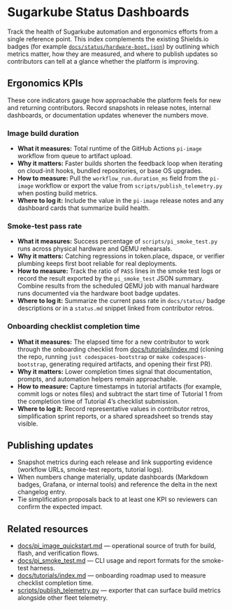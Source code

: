 # Sugarkube Status Dashboards

Track the health of Sugarkube automation and ergonomics efforts from a single
reference point. This index complements the existing Shields.io badges (for
example [`docs/status/hardware-boot.json`](./hardware-boot.json)) by outlining
which metrics matter, how they are measured, and where to publish updates so
contributors can tell at a glance whether the platform is improving.

## Ergonomics KPIs

These core indicators gauge how approachable the platform feels for new and
returning contributors. Record snapshots in release notes, internal dashboards,
or documentation updates whenever the numbers move.

### Image build duration

* **What it measures:** Total runtime of the GitHub Actions `pi-image` workflow
  from queue to artifact upload.
* **Why it matters:** Faster builds shorten the feedback loop when iterating on
  cloud-init hooks, bundled repositories, or base OS upgrades.
* **How to measure:** Pull the `workflow_run.duration_ms` field from the
  `pi-image` workflow or export the value from `scripts/publish_telemetry.py`
  when posting build metrics.
* **Where to log it:** Include the value in the `pi-image` release notes and any
  dashboard cards that summarize build health.

### Smoke-test pass rate

* **What it measures:** Success percentage of `scripts/pi_smoke_test.py` runs
  across physical hardware and QEMU rehearsals.
* **Why it matters:** Catching regressions in token.place, dspace, or verifier
  plumbing keeps first boot reliable for real deployments.
* **How to measure:** Track the ratio of `PASS` lines in the smoke test logs or
  record the result exported by the `pi_smoke_test` JSON summary. Combine
  results from the scheduled QEMU job with manual hardware runs documented via
  the hardware boot badge updates.
* **Where to log it:** Summarize the current pass rate in `docs/status/` badge
  descriptions or in a `status.md` snippet linked from contributor retros.

### Onboarding checklist completion time

* **What it measures:** The elapsed time for a new contributor to work through
  the onboarding checklist from [docs/tutorials/index.md](../tutorials/index.md)
  (cloning the repo, running `just codespaces-bootstrap` or `make codespaces-bootstrap`, generating required
  artifacts, and opening their first PR).
* **Why it matters:** Lower completion times signal that documentation, prompts,
  and automation helpers remain approachable.
* **How to measure:** Capture timestamps in tutorial artifacts (for example,
  commit logs or notes files) and subtract the start time of Tutorial 1 from the
  completion time of Tutorial 4’s checklist submission.
* **Where to log it:** Record representative values in contributor retros,
  simplification sprint reports, or a shared spreadsheet so trends stay visible.

## Publishing updates

* Snapshot metrics during each release and link supporting evidence (workflow
  URLs, smoke-test reports, tutorial logs).
* When numbers change materially, update dashboards (Markdown badges, Grafana,
  or internal tools) and reference the delta in the next changelog entry.
* Tie simplification proposals back to at least one KPI so reviewers can confirm
  the expected impact.

## Related resources

- [docs/pi_image_quickstart.md](../pi_image_quickstart.md) — operational source
  of truth for build, flash, and verification flows.
- [docs/pi_smoke_test.md](../pi_smoke_test.md) — CLI usage and report formats for
  the smoke-test harness.
- [docs/tutorials/index.md](../tutorials/index.md) — onboarding roadmap used to
  measure checklist completion time.
- [scripts/publish_telemetry.py](../../scripts/publish_telemetry.py) — exporter
  that can surface build metrics alongside other fleet telemetry.
